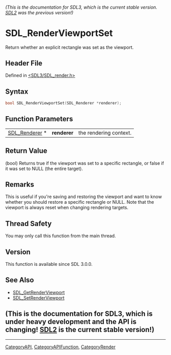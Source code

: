 ###### (This is the documentation for SDL3, which is the current stable version. [SDL2](https://wiki.libsdl.org/SDL2/) was the previous version!)
# SDL_RenderViewportSet

Return whether an explicit rectangle was set as the viewport.

## Header File

Defined in [<SDL3/SDL_render.h>](https://github.com/libsdl-org/SDL/blob/main/include/SDL3/SDL_render.h)

## Syntax

```c
bool SDL_RenderViewportSet(SDL_Renderer *renderer);
```

## Function Parameters

|                                |              |                        |
| ------------------------------ | ------------ | ---------------------- |
| [SDL_Renderer](SDL_Renderer) * | **renderer** | the rendering context. |

## Return Value

(bool) Returns true if the viewport was set to a specific rectangle, or
false if it was set to NULL (the entire target).

## Remarks

This is useful if you're saving and restoring the viewport and want to know
whether you should restore a specific rectangle or NULL. Note that the
viewport is always reset when changing rendering targets.

## Thread Safety

You may only call this function from the main thread.

## Version

This function is available since SDL 3.0.0.

## See Also

- [SDL_GetRenderViewport](SDL_GetRenderViewport)
- [SDL_SetRenderViewport](SDL_SetRenderViewport)


## (This is the documentation for SDL3, which is under heavy development and the API is changing! [SDL2](https://wiki.libsdl.org/SDL2/) is the current stable version!)



----
[CategoryAPI](CategoryAPI), [CategoryAPIFunction](CategoryAPIFunction), [CategoryRender](CategoryRender)

